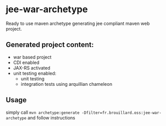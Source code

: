 # jee-war-archetype

Ready to use maven archetype generating jee compliant maven web project.

## Generated project content:

- war based project
- CDI enabled
- JAX-RS activated
- unit testing enabled:
  - unit testing
  - integration tests using arquillian chameleon
  
## Usage

simply call `mvn archetype:generate -Dfilter=fr.brouillard.oss:jee-war-archetype` and follow instructions